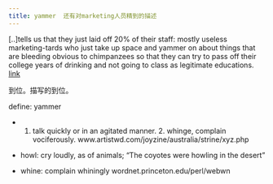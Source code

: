 ```yaml
---
title: yammer  还有对marketing人员精到的描述
---
```


<p>[..]tells us that they just laid off 20% of their staff: mostly useless marketing-tards who just take up space and yammer on about things that are bleeding obvious to chimpanzees so that they can try to pass off their college years of drinking and not going to class as legitimate educations. <a href="http://feeds.feedburner.com/~r/uncov/~3/134945135/meevee-it-s-like-tivo-except-useless">link</a></p>

<p>到位。描写的到位。</p>

<p>define: yammer</p>

<ul>
<li><ol>
<li>talk quickly or in an agitated manner. 2. whinge, complain vociferously.
www.artistwd.com/joyzine/australia/strine/xyz.php</li>
</ol></li>
<li><p>howl: cry loudly, as of animals; &#8220;The coyotes were howling in the desert&#8221;</p></li>
<li>whine: complain whiningly
wordnet.princeton.edu/perl/webwn</li>
</ul>
